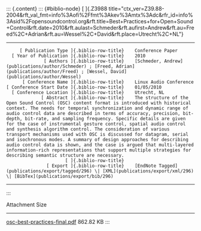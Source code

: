::: {.content}
::: {#biblio-node}
[ ]{.Z3988
title="ctx_ver=Z39.88-2004&rft_val_fmt=info%3Aofi%2Ffmt%3Akev%3Amtx%3Adc&rfr_id=info%3Asid%2Fopensoundcontrol.org&rft.title=Best+Practices+for+Open+Sound+Control&rft.date=2010&rft.aulast=Schmeder&rft.aufirst=Andrew&rft.au=Freed%2C+Adrian&rft.au=Wessel%2C+David&rft.place=Utrecht%2C+NL"}

  ---------------------------------------------- -- ---------------------------------------------------------------------------------------------------------------------------------------------------------------------------------------------------------------------------------------------------------------------------------------------------------------------------------------------------------------------------------------------------------------------------------------------------------------------------------------------------------------------------------------------------------------------------------------------------------------------------------------------------------------------------------------------------------------------------------------------------------------------------------
         [ Publication Type ]{.biblio-row-title}    Conference Paper
      [ Year of Publication ]{.biblio-row-title}    2010
                  [ Authors ]{.biblio-row-title}    [Schmeder, Andrew](publications/author/Schmeder) ; [Freed, Adrian](publications/author/Freed) ; [Wessel, David](publications/author/Wessel)
          [ Conference Name ]{.biblio-row-title}    Linux Audio Conference
    [ Conference Start Date ]{.biblio-row-title}    01/05/2010
      [ Conference Location ]{.biblio-row-title}    Utrecht, NL
                 [ Abstract ]{.biblio-row-title}    The structure of the Open Sound Control (OSC) content format is introduced with historical context. The needs for temporal synchronization and dynamic range of audio control data are described in terms of accuracy, precision, bit-depth, bit-rate, and sampling frequency. Specific details are given for the case of instrumental gesture control, spatial audio control and synthesis algorithm control. The consideration of various transport mechanisms used with OSC is discussed for datagram, serial and isochronous modes. A summary of design approaches for describing audio control data is shown, and the case is argued that multi-layered information-rich representations that support multiple strategies for describing semantic structure are necessary.
                          [ ]{.biblio-row-title}    
                   [ Export ]{.biblio-row-title}    [EndNote Tagged](publications/export/tagged/296) \| [XML](publications/export/xml/296) \| [BibTex](publications/export/bib/296)
  ---------------------------------------------- -- ---------------------------------------------------------------------------------------------------------------------------------------------------------------------------------------------------------------------------------------------------------------------------------------------------------------------------------------------------------------------------------------------------------------------------------------------------------------------------------------------------------------------------------------------------------------------------------------------------------------------------------------------------------------------------------------------------------------------------------------------------------------------------------
:::

  Attachment                                                           Size
  -------------------------------------------------------------------- -----------
  [osc-best-practices-final.pdf](files/osc-best-practices-final.pdf)   862.82 KB
:::
